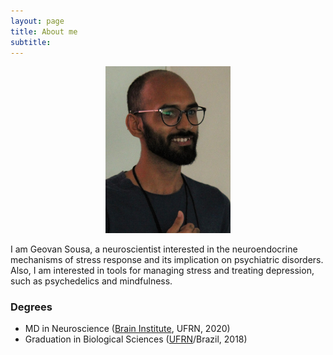 ```yaml
---
layout: page
title: About me
subtitle: 
---
```


<p align="center"">
  <img src="/assets/img/avatar.jpg" alt="" width="200" />
                                                      </p>

I am Geovan Sousa, a neuroscientist interested in the neuroendocrine mechanisms of stress response and its implication on psychiatric disorders. Also, I am interested in tools for managing stress and treating depression, such as psychedelics and mindfulness.

### Degrees

- MD in Neuroscience ([Brain Institute](http://neuro.ufrn.br/), UFRN, 2020)
- Graduation in Biological Sciences ([UFRN](https://ufrn.br/)/Brazil, 2018)

